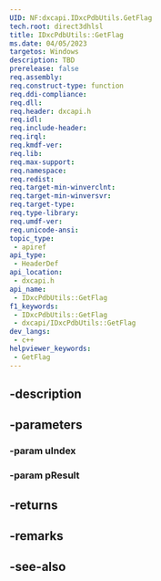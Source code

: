 ```yaml
---
UID: NF:dxcapi.IDxcPdbUtils.GetFlag
tech.root: direct3dhlsl
title: IDxcPdbUtils::GetFlag
ms.date: 04/05/2023
targetos: Windows
description: TBD
prerelease: false
req.assembly: 
req.construct-type: function
req.ddi-compliance: 
req.dll: 
req.header: dxcapi.h
req.idl: 
req.include-header: 
req.irql: 
req.kmdf-ver: 
req.lib: 
req.max-support: 
req.namespace: 
req.redist: 
req.target-min-winverclnt: 
req.target-min-winversvr: 
req.target-type: 
req.type-library: 
req.umdf-ver: 
req.unicode-ansi: 
topic_type:
 - apiref
api_type:
 - HeaderDef
api_location:
 - dxcapi.h
api_name:
 - IDxcPdbUtils::GetFlag
f1_keywords:
 - IDxcPdbUtils::GetFlag
 - dxcapi/IDxcPdbUtils::GetFlag
dev_langs:
 - c++
helpviewer_keywords:
 - GetFlag
---
```


## -description

## -parameters

### -param uIndex

### -param pResult

## -returns

## -remarks

## -see-also

